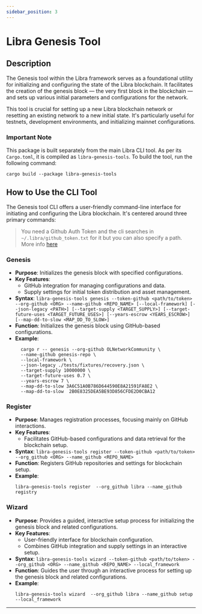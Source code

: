 ```yaml
---
sidebar_position: 3
---
```


# Libra Genesis Tool

## Description
The Genesis tool within the Libra framework serves as a foundational utility for initializing and configuring the state of the Libra blockchain. It facilitates the creation of the genesis block — the very first block in the blockchain — and sets up various initial parameters and configurations for the network.

This tool is crucial for setting up a new Libra blockchain network or resetting an existing network to a new initial state. It's particularly useful for testnets, development environments, and initializing mainnet configurations.

### Important Note
This package is built separately from the main Libra CLI tool. As per its `Cargo.toml`, it is compiled as `libra-genesis-tools`. To build the tool, run the following command:
```
cargo build --package libra-genesis-tools
```

## How to Use the CLI Tool
The Genesis tool CLI offers a user-friendly command-line interface for initiating and configuring the Libra blockchain. It's centered around three primary commands:

> You need a Github Auth Token and the cli searches in `~/.libra/github_token.txt` for it but you can also specify a path. More info [here](https://docs.github.com/rest/repos/contents#create-or-update-file-contents)

### Genesis
- **Purpose**: Initializes the genesis block with specified configurations.
- **Key Features**:
  - GitHub integration for managing configurations and data.
  - Supply settings for initial token distribution and asset management.
- **Syntax**: `libra-genesis-tools genesis --token-github <path/to/token> --org-github <ORG> --name-github <REPO_NAME> [--local-framework] [--json-legacy <PATH>] [--target-supply <TARGET_SUPPLY>] [--target-future-uses <TARGET_FUTURE_USES>] [--years-escrow <YEARS_ESCROW>] [--map-dd-to-slow <MAP_DD_TO_SLOW>]`
- **Function**: Initializes the genesis block using GitHub-based configurations.
- **Example**:
  ```
  	cargo r -- genesis --org-github OLNetworkCommunity \
	--name-github genesis-repo \
	--local-framework \
	--json-legacy ./tests/fixtures/recovery.json \
	--target-supply 10000000 \
	--target-future-uses 0.7 \
	--years-escrow 7 \
	--map-dd-to-slow 3A6C51A0B786D644590E8A21591FA8E2 \
	--map-dd-to-slow  2B0E8325DEA5BE93D856CFDE2D0CBA12
  ```

### Register
- **Purpose**: Manages registration processes, focusing mainly on GitHub interactions.
- **Key Features**:
  - Facilitates GitHub-based configurations and data retrieval for the blockchain setup.
- **Syntax**: `libra-genesis-tools register --token-github <path/to/token> --org_github <ORG> --name_github <REPO_NAME>`
- **Function**: Registers GitHub repositories and settings for blockchain setup.
- **Example**:
  ```
  libra-genesis-tools register  --org_github libra --name_github registry
  ```

### Wizard
- **Purpose**: Provides a guided, interactive setup process for initializing the genesis block and related configurations.
- **Key Features**:
  - User-friendly interface for blockchain configuration.
  - Combines GitHub integration and supply settings in an interactive setup.
- **Syntax**: `libra-genesis-tools wizard --token-github <path/to/token> --org_github <ORG> --name_github <REPO_NAME> --local_framework`
- **Function**: Guides the user through an interactive process for setting up the genesis block and related configurations.
- **Example**:
  ```
  libra-genesis-tools wizard  --org_github libra --name_github setup --local_framework
  ```

---

